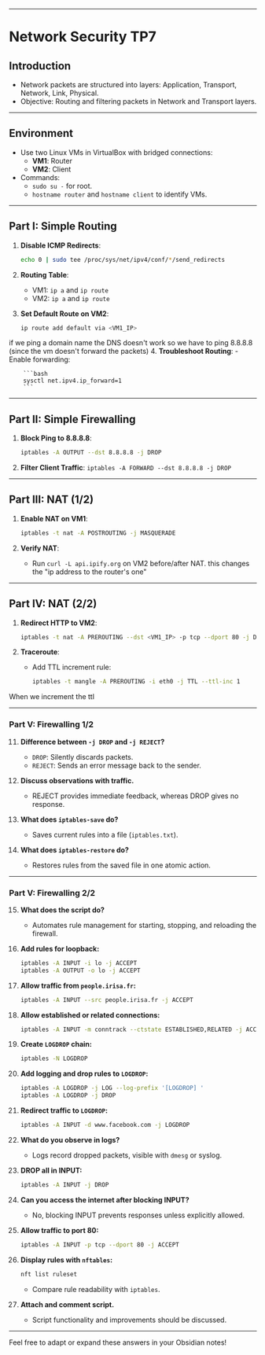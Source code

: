 
---

# Network Security TP7

## **Introduction**

- Network packets are structured into layers: Application, Transport, Network, Link, Physical.
- Objective: Routing and filtering packets in Network and Transport layers.

---

## **Environment**

- Use two Linux VMs in VirtualBox with bridged connections:
    - **VM1**: Router
    - **VM2**: Client
- Commands:
    - `sudo su -` for root.
    - `hostname router` and `hostname client` to identify VMs.

---

## **Part I: Simple Routing**

1. **Disable ICMP Redirects**:
    
    ```bash
    echo 0 | sudo tee /proc/sys/net/ipv4/conf/*/send_redirects
    ```
    
2. **Routing Table**:
    - VM1: `ip a` and `ip route`
    - VM2: `ip a` and `ip route`
3. **Set Default Route on VM2**:
    
    ```bash
    ip route add default via <VM1_IP>
    ```
if we ping a domain name the DNS doesn't work so we have to ping 8.8.8.8 (since the vm doesn't forward the packets)
4. **Troubleshoot Routing**:
    - Enable forwarding:
        
        ```bash
        sysctl net.ipv4.ip_forward=1
        ```
        

---

## **Part II: Simple Firewalling**

1. **Block Ping to 8.8.8.8**:
    
    ```bash
    iptables -A OUTPUT --dst 8.8.8.8 -j DROP
    ```
    
2. **Filter Client Traffic**:
`iptables -A FORWARD --dst 8.8.8.8 -j DROP`


---

## **Part III: NAT (1/2)**

1. **Enable NAT on VM1**:
    
    ```bash
    iptables -t nat -A POSTROUTING -j MASQUERADE
    ```
    
2. **Verify NAT**:
    - Run `curl -L api.ipify.org` on VM2 before/after NAT.
this changes the "ip address to the router's one"
---

## **Part IV: NAT (2/2)**

1. **Redirect HTTP to VM2**:
    
    ```bash
    iptables -t nat -A PREROUTING --dst <VM1_IP> -p tcp --dport 80 -j DNAT --to-destination <VM2_IP>:80
    ```
    
2. **Traceroute**:
    - Add TTL increment rule:
        
        ```bash
        iptables -t mangle -A PREROUTING -i eth0 -j TTL --ttl-inc 1
        ```
When we increment the ttl

---

### **Part V: Firewalling 1/2**

11. **Difference between `-j DROP` and `-j REJECT`?**
    
    - `DROP`: Silently discards packets.
    - `REJECT`: Sends an error message back to the sender.
12. **Discuss observations with traffic.**
    
    - REJECT provides immediate feedback, whereas DROP gives no response.
13. **What does `iptables-save` do?**
    
    - Saves current rules into a file (`iptables.txt`).
14. **What does `iptables-restore` do?**
    
    - Restores rules from the saved file in one atomic action.

---
### **Part V: Firewalling 2/2**

15. **What does the script do?**
    
    - Automates rule management for starting, stopping, and reloading the firewall.
16. **Add rules for loopback:**
    
    ```bash
    iptables -A INPUT -i lo -j ACCEPT
    iptables -A OUTPUT -o lo -j ACCEPT
    ```
    
17. **Allow traffic from `people.irisa.fr`:**
    
    ```bash
    iptables -A INPUT --src people.irisa.fr -j ACCEPT
    ```
    
18. **Allow established or related connections:**
    
    ```bash
    iptables -A INPUT -m conntrack --ctstate ESTABLISHED,RELATED -j ACCEPT
    ```
    
19. **Create `LOGDROP` chain:**
    
    ```bash
    iptables -N LOGDROP
    ```
    
20. **Add logging and drop rules to `LOGDROP`:**
    
    ```bash
    iptables -A LOGDROP -j LOG --log-prefix '[LOGDROP] '
    iptables -A LOGDROP -j DROP
    ```
    
21. **Redirect traffic to `LOGDROP`:**
    
    ```bash
    iptables -A INPUT -d www.facebook.com -j LOGDROP
    ```
    
22. **What do you observe in logs?**
    
    - Logs record dropped packets, visible with `dmesg` or syslog.
23. **DROP all in INPUT:**
    
    ```bash
    iptables -A INPUT -j DROP
    ```
    
24. **Can you access the internet after blocking INPUT?**
    
    - No, blocking INPUT prevents responses unless explicitly allowed.
25. **Allow traffic to port 80:**
    
    ```bash
    iptables -A INPUT -p tcp --dport 80 -j ACCEPT
    ```
    
26. **Display rules with `nftables`:**
    
    ```bash
    nft list ruleset
    ```
    
    - Compare rule readability with `iptables`.
27. **Attach and comment script.**
    
    - Script functionality and improvements should be discussed.

---

Feel free to adapt or expand these answers in your Obsidian notes!